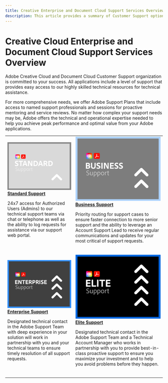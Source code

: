```yaml
---
title: Creative Enterprise and Document Cloud Support Services Overview
description: This article provides a summary of Customer Support options for Adobe Creative Cloud and Document Cloud. These options include Standard, Business, Enterprise, and Elite.
---
```

# Creative Cloud Enterprise and Document Cloud Support Services Overview

Adobe Creative Cloud and Document Cloud Customer Support organization is committed to your success. All applications include a level of support that provides easy access to our highly skilled technical resources for technical assistance.

For more comprehensive needs, we offer Adobe Support Plans that include access to named support professionals and sessions for proactive mentoring and service reviews. No matter how complex your support needs may be, Adobe offers the technical and operational expertise needed to help you achieve peak performance and optimal value from your Adobe applications.

<table style="table-layout:fixed">
<tr>
  <td>
    <a href="assets/DMeStandardSupportDatasheet_2022.pdf">
    <img alt="Standard" src="assets/STANDARDSupportThumbnailCC.png"/>
    </a>
    <div>
    <a href="assets/DMeStandardSupportDatasheet_2022.pdf"><strong>Standard Support</strong></a> 
    </div>
    <p>24x7 access for Authorized Users (Admins) to our technical support teams via chat or telephone as well as the ability to log requests for assistance via our support web portal. </p>
    <br>
  </td>
  <td>
    <a href="assets/DMeBusinessSupportDatasheet_2022.pdf">
      <img alt="Business" src="assets/BusinessSupportThumbnailCC.png">
    </a>
    <div>
    <a href="assets/DMeBusinessSupportDatasheet_2022.pdf"><strong>Business Support</strong></a>
    </div>
    <p>Priority routing for support cases to ensure faster connection to more senior support and the ability to leverage an Account Support Lead to receive regular communications and updates for your most critical of support requests.</p>
    <br>
  </td>
</tr>
<tr>
  <td>
    <a href="assets/DMeEnterpriseSupportDatasheet_2022.pdf">
    <img alt="Enterprise" src="assets/EnterpriseSupportThumbnailxx.png"/>
    </a>
    <div>
    <a href="assets/DMeEnterpriseSupportDatasheet_2022.pdf"><strong>Enterprise Support</strong></a>
    </div>
    <p>Designated technical contact in the Adobe Support Team with deep experience in your solution will work in partnership with you and your technical teams to ensure timely resolution of all support requests.</p>
    <br>
  </td>
  <td>
    <a href="assets/DMeEliteSupportDatasheet_2022.pdf">
      <img alt="Elite" src="assets/EliteSupportThumbnailcc.png">
    </a>
    <div>
    <a href="assets/DMeEliteSupportDatasheet_2022.pdf"><strong>Elite Support</strong></a>
    </div>
    <p>Designated technical contact in the Adobe Support Team and a Technical Account Manager who works in partnership with you to provide best-in-class proactive support to ensure you maximize your investment and to help you avoid problems before they happen.</p>
    <br>
  </td>
</tr>
</table>
